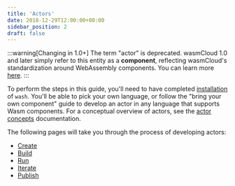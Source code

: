 ```yaml
---
title: 'Actors'
date: 2018-12-29T12:00:00+00:00
sidebar_position: 2
draft: false
---
```


:::warning[Changing in 1.0+]
The term "actor" is deprecated. wasmCloud 1.0 and later simply refer to this entity as a **component**, reflecting wasmCloud's standardization around WebAssembly components. You can learn more [here](/docs/1.0/concepts/components).
:::

To perform the steps in this guide, you'll need to have completed [installation](/docs/installation.mdx) of `wash`. You'll be able to pick your own language, or follow the "bring your own component" guide to develop an actor in any language that supports Wasm components. For a conceptual overview of actors, see the [actor concepts](/docs/concepts/actors.mdx) documentation.

The following pages will take you through the process of developing actors:

- [Create](./generate)
- [Build](./build)
- [Run](./run)
- [Iterate](./update)
- [Publish](./publish)
